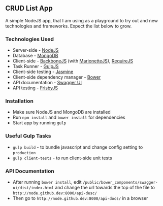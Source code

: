 ## CRUD List App

A simple NodeJS app, that I am using as a playground to try out and new technologies and frameworks. Expect the list below to grow.

### Technologies Used

* Server-side - [NodeJS](http://nodejs.org/)
* Database - [MongoDB](http://www.mongodb.org/)
* Client-side - [BackboneJS](http://backbonejs.org/) (with [MarionetteJS](http://marionettejs.com/)), [RequireJS](http://requirejs.org/)
* Task Runner - [GulpJS](http://gulpjs.com/)
* Client-side testing - [Jasmine](http://pivotal.github.io/jasmine/)
* Client-side dependency manager - [Bower](http://bower.io/)
* API documentation - [Swagger UI](https://github.com/wordnik/swagger-ui)
* API testing - [FrisbyJS](http://frisbyjs.com/)

### Installation

* Make sure NodeJS and MongoDB are installed
* Run `npm install` and `bower install` for dependencies
* Start app by running `gulp`

### Useful Gulp Tasks

* `gulp build` - to bundle javascript and change config setting to `production`
* `gulp client-tests` - to run client-side unit tests

### API Documentation

* After running `bower install`, edit `/public/bower_components/swagger-ui/dist/index.html` and change the url towards the top of the file to `http://node.github.dev:8000/api-desc/`
* Then go to `http://node.github.dev:8000/api-docs/` in a browser